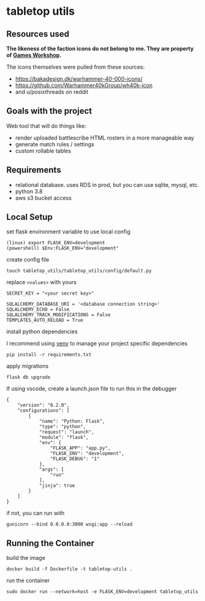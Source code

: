 # tabletop utils

## Resources used

**The likeness of the faction icons do not belong to me. They are property of [Games Workshop](https://www.games-workshop.com/en-US/Home).**

The icons themselves were pulled from these sources:
- https://bakadesign.dk/warhammer-40-000-icons/
- https://github.com/Warhammer40kGroup/wh40k-icon
- and u/posixthreads on reddit

## Goals with the project

Web tool that will do things like:
- render uploaded battlescribe HTML rosters in a more manageable way
- generate match rules / settings
- custom rollable tables

## Requirements
- relational database. uses RDS in prod, but you can use sqlite, mysql, etc.
- python 3.8
- aws s3 bucket access

## Local Setup
set flask environment variable to use local config
```
(linux) export FLASK_ENV=development
(powershell) $Env:FLASK_ENV="development"
```

create config file
```
touch tabletop_utils/tabletop_utils/config/default.py
```

replace `<values>` with yours
```
SECRET_KEY = "<your secret key>"

SQLALCHEMY_DATABASE_URI = '<database connection string>'
SQLALCHEMY_ECHO = False
SQLALCHEMY_TRACK_MODIFICATIONS = False
TEMPLATES_AUTO_RELOAD = True
```

install python dependencies

I recommend using [venv](https://docs.python.org/3/library/venv.html) to manage your project specific dependencies
```
pip install -r requirements.txt
```

apply migrations
```
flask db upgrade
```

If using vscode, create a launch.json file to run this in the debugger
```
{
    "version": "0.2.0",
    "configurations": [
        {
            "name": "Python: Flask",
            "type": "python",
            "request": "launch",
            "module": "flask",
            "env": {
                "FLASK_APP": "app.py",
                "FLASK_ENV": "development",
                "FLASK_DEBUG": "1"
            },
            "args": [
                "run"
            ],
            "jinja": true
        }
    ]
}
```

if not, you can run with
```
gunicorn --bind 0.0.0.0:3000 wsgi:app --reload
```

## Running the Container
build the image
```
docker build -f Dockerfile -t tabletop-utils .
```

run the container
```
sudo docker run --network=host -e FLASK_ENV=development tabletop_utils
```